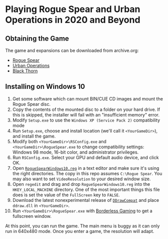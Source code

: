# Playing Rogue Spear and Urban Operations in 2020 and Beyond

## Obtaining the Game

The game and expansions can be downloaded from archive.org:

* [Rogue Spear](https://archive.org/details/Tom_Clancys_Rainbow_Six_Rogue_Spear_Version_2.05_Red_Storm_Entertainment_1999)
* [Urban Operations](https://archive.org/details/TomClancysRainbowSixRogueSpearMissionPackUrbanOperationsUSA)
* [Black Thorn](https://archive.org/details/TomClancysRainbowSixRogueSpearBlackThornUSA)

## Installing on Windows 10

1. Get some software which can mount BIN/CUE CD images and mount the Rogue Spear disc.
1. Copy the contents of the mounted disc to a folder on your hard drive. If this is skipped, the installer will fail with an "insufficient memory" error.
1. Modify `Setup.exe` to use the `Windows XP (Service Pack 2)` compatibility mode
1. Run `Setup.exe`, choose and install location (we'll call it `<YourGameDir>`), and install the game.
1. Modify both `<YourGameDir>\RSConfig.exe` and `<YourGameDir>\RogueSpear.exe` to change compatibility settings: Windows 98 mode, 16-bit color, and administrator privileges.
1. Run `RSConfig.exe`. Select your GPU and default audio device, and click OK.
1. Open [`RogueSpearWindows10.reg`](RogueSpearWindows10.reg) in a text editor and make sure it's using the right directories. The copy in this repo assumes `C:\Rogue Spear`. You may also want to set `VideoResolution` to your desired window size.
1. Open `regedit` and drag and drop `RogueSpearWindows10.reg` into the `HKEY_LOCAL_MACHINE` directory. One of the most important things this file does is set the value of the `FullScreen` key to `FALSE`.
1. Download the latest nonexperimental release of [`DDrawCompat`](https://github.com/narzoul/DDrawCompat/releases) and place `ddraw.dll` in `<YourGameDir>`.
1. Run `<YourGameDir>\RogueSpear.exe` with [Borderless Gaming](https://github.com/Codeusa/Borderless-Gaming/releases) to get a fullscreen window.

At this point, you can run the game. The main menu is buggy as it can only run in 640x480 mode. Once you enter a game, the resolution will adapt.
